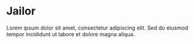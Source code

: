 # Jailor

Lorem ipsum dolor sit amet, consectetur adipiscing elit. Sed do eiusmod tempor incididunt ut labore et dolore magna aliqua.
